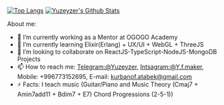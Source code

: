 [![Top Langs](https://github-readme-stats.vercel.app/api/top-langs/?username=Yuzeyzer&layout=compact&hide_border=true)](https://github.com/Yuzeyzer) [<img alt="Yuzeyzer's Github Stats" src="https://github-readme-stats.vercel.app/api?username=Yuzeyzer&show_icons=true&hide_border=true">](https://github.com/Yuzeyzer)

About me:

- 🔭 I’m currently working as a Mentor at OGOGO Academy
- 🌱 I’m currently learning Elixir(Erlang) + UX/UI + WebGL + ThreeJS
- 👯 I’m looking to collaborate on ReactJS-TypeScript-NodeJS-MongoDB Projects
- 📫 How to reach me: [Telegram:@Yuzeyzer](https://t.me/yuzeyzer), [Intsagram:@Y.f.maker](https://www.instagram.com/y.f.maker), Mobile: +996773152695, E-mail: kurbanof.atabek@gmail.com
- ⚡ Facts: I teach music (Guitar/Piano and Music Theory (Cmaj7 + Amin7add11 + Bdim7 + E7) Chord Progressions (2-5-1))
